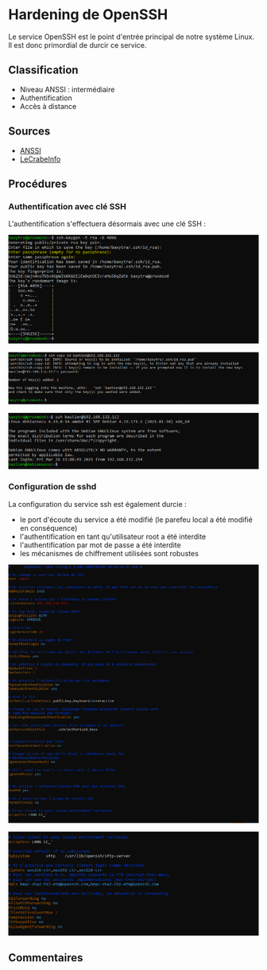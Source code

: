 # Hardening de OpenSSH

Le service OpenSSH est le point d'entrée principal de notre système Linux. Il est donc primordial de durcir ce service.

## Classification

* Niveau ANSSI : intermédiaire
* Authentification
* Accès à distance


## Sources

* [ANSSI](https://www.ssi.gouv.fr/uploads/2016/01/linux_configuration-fr-v1.2.pdf)
* [LeCrabeInfo](https://lecrabeinfo.net/se-connecter-en-ssh-par-echange-de-cles-ssh.html)

## Procédures

### Authentification avec clé SSH

L'authentification s'effectuera désormais avec une clé SSH :

![](img/hardening_ssh/1_generate_ssh_key_for_auth.PNG)

![](img/hardening_ssh/2_deploy_key_on_remote_server.PNG)

![](img/hardening_ssh/3_test_key_is_accepted.PNG)

### Configuration de sshd

La configuration du service ssh est également durcie :

* le port d'écoute du service a été modifié (le parefeu local a été modifié en conséquence)
* l'authentification en tant qu'utilisateur root a été interdite
* l'authentification par mot de passe a été interdite
* les mécanismes de chiffrement utilisées sont robustes

![](img/hardening_ssh/4_configuration_sshd_config_part1.PNG)

![](img/hardening_ssh/4_configuration_sshd_config_part2.PNG)



## Commentaires